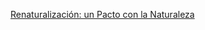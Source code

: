 [Renaturalización: un Pacto con la Naturaleza](https://sharebox.lsce.ipsl.fr/index.php/s/SfqNb9MtyAli5by)
